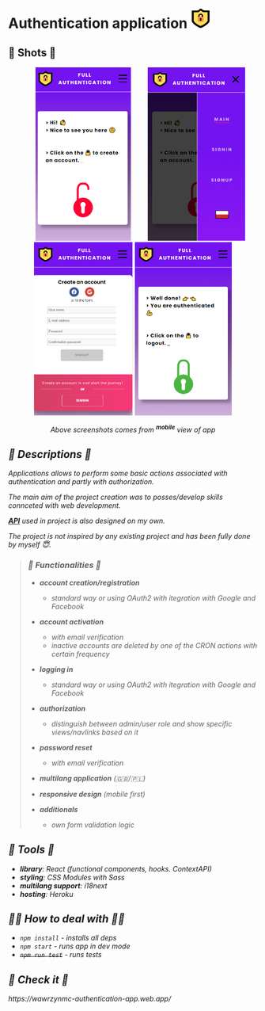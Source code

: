 <h1>Authentication application <img src="src/assets/images/logo.png" height="40px"></h1>

<h2>👀 Shots 👀</h2> 
<p align="center">
    <img src="src/assets/shots/mobile_main.png" height="350px" style="margin: 0 30px;">
    <img src="src/assets/shots/mobile_side.png" height="350px">
    <img src="src/assets/shots/mobile_signup.png" height="350px">
    <img src="src/assets/shots/mobile_main_auth.png" height="350px">
</p>

<p align="center"><i>Above screenshots comes from <sup><strong>mobile</strong></sup> view of app<i></p>

<h2>🧻 Descriptions 🧻</h2>

Applications allows to perform some basic actions associated with authentication and partly with authorization.

The main aim of the project creation was to posses/develop skills connceted with web development. 

**[API](https://github.com/wawrzynmc/Authentication-server)** used in project is also designed on my own.

The project is not inspired by any existing project and has been fully done by myself 😇.


> <h3>🦾 Functionalities 🦾</h3>
> 
> - **account creation/registration**
> 
>   - standard way or using OAuth2 with itegration with Google and Facebook
> 
> - **account activation**
>
>   - with email verification
>   - inactive accounts are deleted by one of the CRON actions with certain frequency
> 
> - **logging in**
> 
>   - standard way or using OAuth2 with itegration with Google and Facebook
> 
> - **authorization**
> 
>   - distinguish between admin/user role and show specific views/navlinks based on it
> 
> - **password reset**
> 
>   - with email verification
> 
> - **multilang application** (🇬🇧/🇵🇱)
> 
> - **responsive design** (mobile first)
> 
> - **additionals**
> 
>   - own form validation logic

<h2>🧰 Tools 🧰</h2>

- **library**: React (functional components, hooks. ContextAPI)
- **styling**: CSS Modules with Sass
- **multilang support**: i18next
- **hosting**: Heroku

<h2>🏃‍♂️ How to deal with 🏃‍♂️</h2>

- <code>npm install</code> - installs all deps
- <code>npm start</code> - runs app in dev mode
- ~~<code>npm run test</code>~~ - runs tests

<h2>💩 Check it 💩</h2>
https://wawrzynmc-authentication-app.web.app/
